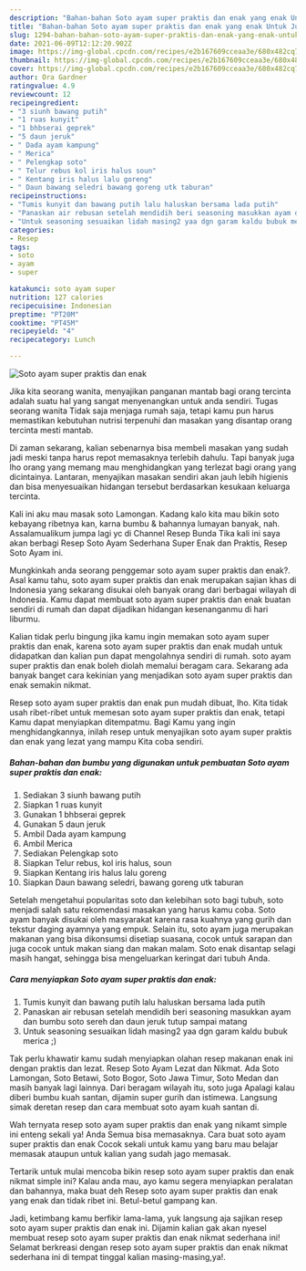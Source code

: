 ```yaml
---
description: "Bahan-bahan Soto ayam super praktis dan enak yang enak Untuk Jualan"
title: "Bahan-bahan Soto ayam super praktis dan enak yang enak Untuk Jualan"
slug: 1294-bahan-bahan-soto-ayam-super-praktis-dan-enak-yang-enak-untuk-jualan
date: 2021-06-09T12:12:20.902Z
image: https://img-global.cpcdn.com/recipes/e2b167609cceaa3e/680x482cq70/soto-ayam-super-praktis-dan-enak-foto-resep-utama.jpg
thumbnail: https://img-global.cpcdn.com/recipes/e2b167609cceaa3e/680x482cq70/soto-ayam-super-praktis-dan-enak-foto-resep-utama.jpg
cover: https://img-global.cpcdn.com/recipes/e2b167609cceaa3e/680x482cq70/soto-ayam-super-praktis-dan-enak-foto-resep-utama.jpg
author: Ora Gardner
ratingvalue: 4.9
reviewcount: 12
recipeingredient:
- "3 siunh bawang putih"
- "1 ruas kunyit"
- "1 bhbserai geprek"
- "5 daun jeruk"
- " Dada ayam kampung"
- " Merica"
- " Pelengkap soto"
- " Telur rebus kol iris halus soun"
- " Kentang iris halus lalu goreng"
- " Daun bawang seledri bawang goreng utk taburan"
recipeinstructions:
- "Tumis kunyit dan bawang putih lalu haluskan bersama lada putih"
- "Panaskan air rebusan setelah mendidih beri seasoning masukkan ayam dan bumbu soto sereh dan daun jeruk tutup sampai matang"
- "Untuk seasoning sesuaikan lidah masing2 yaa dgn garam kaldu bubuk merica ;)"
categories:
- Resep
tags:
- soto
- ayam
- super

katakunci: soto ayam super 
nutrition: 127 calories
recipecuisine: Indonesian
preptime: "PT20M"
cooktime: "PT45M"
recipeyield: "4"
recipecategory: Lunch

---
```



![Soto ayam super praktis dan enak](https://img-global.cpcdn.com/recipes/e2b167609cceaa3e/680x482cq70/soto-ayam-super-praktis-dan-enak-foto-resep-utama.jpg)

Jika kita seorang wanita, menyajikan panganan mantab bagi orang tercinta adalah suatu hal yang sangat menyenangkan untuk anda sendiri. Tugas seorang  wanita Tidak saja menjaga rumah saja, tetapi kamu pun harus memastikan kebutuhan nutrisi terpenuhi dan masakan yang disantap orang tercinta mesti mantab.

Di zaman  sekarang, kalian sebenarnya bisa membeli masakan yang sudah jadi meski tanpa harus repot memasaknya terlebih dahulu. Tapi banyak juga lho orang yang memang mau menghidangkan yang terlezat bagi orang yang dicintainya. Lantaran, menyajikan masakan sendiri akan jauh lebih higienis dan bisa menyesuaikan hidangan tersebut berdasarkan kesukaan keluarga tercinta. 

Kali ini aku mau masak soto Lamongan. Kadang kalo kita mau bikin soto kebayang ribetnya kan, karna bumbu &amp; bahannya lumayan banyak, nah. Assalamualikum jumpa lagi yc di Channel Resep Bunda Tika kali ini saya akan berbagi Resep Soto Ayam Sederhana Super Enak dan Praktis, Resep Soto Ayam ini.

Mungkinkah anda seorang penggemar soto ayam super praktis dan enak?. Asal kamu tahu, soto ayam super praktis dan enak merupakan sajian khas di Indonesia yang sekarang disukai oleh banyak orang dari berbagai wilayah di Indonesia. Kamu dapat membuat soto ayam super praktis dan enak buatan sendiri di rumah dan dapat dijadikan hidangan kesenanganmu di hari liburmu.

Kalian tidak perlu bingung jika kamu ingin memakan soto ayam super praktis dan enak, karena soto ayam super praktis dan enak mudah untuk didapatkan dan kalian pun dapat mengolahnya sendiri di rumah. soto ayam super praktis dan enak boleh diolah memalui beragam cara. Sekarang ada banyak banget cara kekinian yang menjadikan soto ayam super praktis dan enak semakin nikmat.

Resep soto ayam super praktis dan enak pun mudah dibuat, lho. Kita tidak usah ribet-ribet untuk memesan soto ayam super praktis dan enak, tetapi Kamu dapat menyiapkan ditempatmu. Bagi Kamu yang ingin menghidangkannya, inilah resep untuk menyajikan soto ayam super praktis dan enak yang lezat yang mampu Kita coba sendiri.

<!--inarticleads1-->

##### Bahan-bahan dan bumbu yang digunakan untuk pembuatan Soto ayam super praktis dan enak:

1. Sediakan 3 siunh bawang putih
1. Siapkan 1 ruas kunyit
1. Gunakan 1 bhbserai geprek
1. Gunakan 5 daun jeruk
1. Ambil  Dada ayam kampung
1. Ambil  Merica
1. Sediakan  Pelengkap soto
1. Siapkan  Telur rebus, kol iris halus, soun
1. Siapkan  Kentang iris halus lalu goreng
1. Siapkan  Daun bawang seledri, bawang goreng utk taburan


Setelah mengetahui popularitas soto dan kelebihan soto bagi tubuh, soto menjadi salah satu rekomendasi masakan yang harus kamu coba. Soto ayam banyak disukai oleh masyarakat karena rasa kuahnya yang gurih dan tekstur daging ayamnya yang empuk. Selain itu, soto ayam juga merupakan makanan yang bisa dikonsumsi disetiap suasana, cocok untuk sarapan dan juga cocok untuk makan siang dan makan malam. Soto enak disantap selagi masih hangat, sehingga bisa mengeluarkan keringat dari tubuh Anda. 

<!--inarticleads2-->

##### Cara menyiapkan Soto ayam super praktis dan enak:

1. Tumis kunyit dan bawang putih lalu haluskan bersama lada putih
1. Panaskan air rebusan setelah mendidih beri seasoning masukkan ayam dan bumbu soto sereh dan daun jeruk tutup sampai matang
1. Untuk seasoning sesuaikan lidah masing2 yaa dgn garam kaldu bubuk merica ;)


Tak perlu khawatir kamu sudah menyiapkan olahan resep makanan enak ini dengan praktis dan lezat. Resep Soto Ayam Lezat dan Nikmat. Ada Soto Lamongan, Soto Betawi, Soto Bogor, Soto Jawa Timur, Soto Medan dan masih banyak lagi lainnya. Dari beragam wilayah itu, soto juga Apalagi kalau diberi bumbu kuah santan, dijamin super gurih dan istimewa. Langsung simak deretan resep dan cara membuat soto ayam kuah santan di. 

Wah ternyata resep soto ayam super praktis dan enak yang nikamt simple ini enteng sekali ya! Anda Semua bisa memasaknya. Cara buat soto ayam super praktis dan enak Cocok sekali untuk kamu yang baru mau belajar memasak ataupun untuk kalian yang sudah jago memasak.

Tertarik untuk mulai mencoba bikin resep soto ayam super praktis dan enak nikmat simple ini? Kalau anda mau, ayo kamu segera menyiapkan peralatan dan bahannya, maka buat deh Resep soto ayam super praktis dan enak yang enak dan tidak ribet ini. Betul-betul gampang kan. 

Jadi, ketimbang kamu berfikir lama-lama, yuk langsung aja sajikan resep soto ayam super praktis dan enak ini. Dijamin kalian gak akan nyesel membuat resep soto ayam super praktis dan enak nikmat sederhana ini! Selamat berkreasi dengan resep soto ayam super praktis dan enak nikmat sederhana ini di tempat tinggal kalian masing-masing,ya!.

